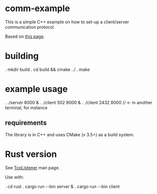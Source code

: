 # comm-example

This is a simple C++ example on how to set-up a client/server communication
protocol.

Based on [this page](https://www.geeksforgeeks.org/socket-programming-cc/).

# building

 . mkdir build
 . cd build && cmake ../
 . make

# example usage

. ./server 8000 &
. ./client 502 8000 &
. ./client 2432 8000     // <- in another terminal, for instance

## requirements

  The library is in C++ and uses CMake (v 3.5+) as a build system.

# Rust version

  See [TcpListener](https://doc.rust-lang.org/std/net/struct.TcpListener.html) man page.

Use with:

 . cd rust
 . cargo run --bin server &
 . cargo run --bin client
